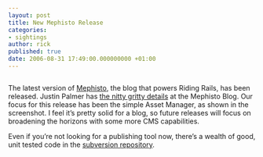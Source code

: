 ```yaml
---
layout: post
title: New Mephisto Release
categories:
- sightings
author: rick
published: true
date: 2006-08-31 17:49:00.000000000 +01:00
---
```

<p><img src="/assets/2006/8/31/immortus-assets.png" alt="" /></p>
<p>The latest version of <a href="http://mephistoblog.com">Mephisto</a>, the blog that powers Riding Rails, has been released.  Justin Palmer has <a href="http://mephistoblog.com/2006/8/31/mephisto-immortus-released">the nitty gritty details</a> at the Mephisto Blog.  Our focus for this release has been the simple Asset Manager, as shown in the screenshot.  I feel it&#8217;s pretty solid for a blog, so future releases will focus on broadening the horizons with some more <span class="caps">CMS</span> capabilities.</p>
<p>Even if you&#8217;re not looking for a publishing tool now, there&#8217;s a wealth of good, unit tested code in the <a href="http://svn.techno-weenie.net/projects/mephisto/trunk/">subversion repository</a>.</p>